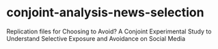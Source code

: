 # conjoint-analysis-news-selection
Replication files for Choosing to Avoid? A Conjoint Experimental Study to Understand Selective Exposure and Avoidance on Social Media
